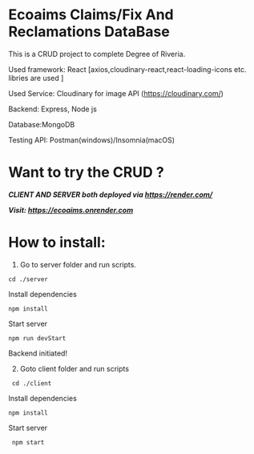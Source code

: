 # Ecoaims Claims/Fix And Reclamations DataBase

This is a CRUD project to complete Degree of Riveria.

Used framework: React [axios,cloudinary-react,react-loading-icons etc. libries are used ]

Used Service: Cloudinary for image API (https://cloudinary.com/)

Backend: Express, Node js

Database:MongoDB

Testing API: Postman(windows)/Insomnia(macOS)


# Want to try the CRUD ?

***CLIENT AND SERVER both deployed via https://render.com/***

***Visit: https://ecoaims.onrender.com***


# How to install:

1. Go to server folder and run scripts.

```cd ./server```

Install dependencies

```npm install ```

Start server

```npm run devStart```

Backend initiated!

2. Goto client folder and run scripts

``` cd ./client```

Install dependencies

``` npm install ```

Start server

``` npm start```
